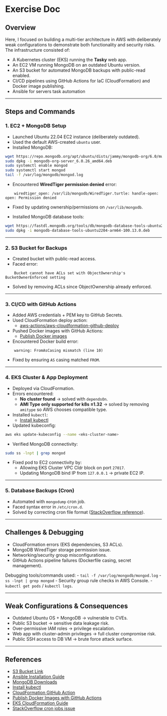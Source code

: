 # Exercise Doc

## Overview

Here, I focused on building a multi-tier architecture in AWS with
deliberately weak configurations to demonstrate both functionality and
security risks. The infrastructure consisted of:

-   A Kubernetes cluster (EKS) running the **Tasky** web app.
-   An EC2 VM running MongoDB on an outdated Ubuntu version.
-   An S3 bucket for automated MongoDB backups with public-read enabled.
-   CI/CD pipelines using GitHub Actions for IaC (CloudFormation) and
    Docker image publishing.
-  Ansible for servers task automation

------------------------------------------------------------------------

## Steps and Commands

### 1. EC2 + MongoDB Setup

-   Launched Ubuntu 22.04 EC2 instance (deliberately outdated).
-   Used the default AWS-created `ubuntu` user.
-   Installed MongoDB:

``` bash
wget https://repo.mongodb.org/apt/ubuntu/dists/jammy/mongodb-org/6.0/multiverse/binary-amd64/mongodb-org-server_6.0.26_amd64.deb
sudo dpkg -i mongodb-org-server_6.0.26_amd64.deb
sudo systemctl enable mongod
sudo systemctl start mongod
tail -f /var/log/mongodb/mongod.log
```

-   Encountered **WiredTiger permission denied** error:

```
    wiredtiger_open: /var/lib/mongodb/WiredTiger.turtle: handle-open: open: Permission denied
```
-   Fixed by updating ownership/permissions on `/var/lib/mongodb`.

-   Installed MongoDB database tools:

``` bash
wget https://fastdl.mongodb.org/tools/db/mongodb-database-tools-ubuntu2204-arm64-100.13.0.deb
sudo dpkg -i mongodb-database-tools-ubuntu2204-arm64-100.13.0.deb
```

------------------------------------------------------------------------

### 2. S3 Bucket for Backups

-   Created bucket with public-read access.
-   Faced error:


```
    Bucket cannot have ACLs set with ObjectOwnership's BucketOwnerEnforced setting
```
-   Solved by removing ACLs since ObjectOwnership already enforced.

------------------------------------------------------------------------

### 3. CI/CD with GitHub Actions

-   Added AWS credentials + PEM key to GitHub Secrets.
-   Used CloudFormation deploy action:
    -   [aws-actions/aws-cloudformation-github-deploy](https://github.com/aws-actions/aws-cloudformation-github-deploy)
-   Pushed Docker images with GitHub Actions:
    -   [Publish Docker
        images](https://docs.github.com/en/actions/tutorials/publish-packages/publish-docker-images)
-   Encountered Docker build error:


```
    warning: FromAsCasing mismatch (line 10)
```
-   Fixed by ensuring `AS` casing matched `FROM`.

------------------------------------------------------------------------

### 4. EKS Cluster & App Deployment

-   Deployed via CloudFormation.
-   Errors encountered:
    -   **No cluster found** → solved with `dependsOn`.
    -   **AMI Type only supported for k8s ≤1.32** → solved by removing
        `amitype` so AWS chooses compatible type.
-   Installed `kubectl`:
    -   [Install
        kubectl](https://kubernetes.io/docs/tasks/tools/install-kubectl-linux/)
-   Updated kubeconfig:

``` bash
aws eks update-kubeconfig --name <eks-cluster-name>
```

-   Verified MongoDB connectivity:

``` bash
sudo ss -lnpt | grep mongod
```

-   Fixed pod to EC2 connectivity by:
    -   Allowing EKS Cluster VPC CIdr block  on port `27017`.
    -   Updating MongoDB bind IP from `127.0.0.1` → private EC2 IP.

------------------------------------------------------------------------

### 5. Database Backups (Cron)

-   Automated with `mongodump` cron job.
-   Faced syntax error in `/etc/cron.d`.
-   Solved by correcting cron file format ([StackOverflow
    reference](https://stackoverflow.com/questions/53151124/jobs-in-etc-cron-d-are-not-working-on-ubuntu)).

------------------------------------------------------------------------

## Challenges & Debugging

-   CloudFormation errors (EKS dependencies, S3 ACLs).
-   MongoDB WiredTiger storage permission issue.
-   Networking/security group misconfigurations.
-   GitHub Actions pipeline failures (Dockerfile casing, secret
    management).

Debugging tools/commands used: - `tail -f /var/log/mongodb/mongod.log` -
`ss -lnpt | grep mongod` - Security group rule checks in AWS Console. -
`kubectl get pods` / `kubectl logs`.

------------------------------------------------------------------------

## Weak Configurations & Consequences

-   Outdated Ubuntu OS + MongoDB → vulnerable to CVEs.
-   Public S3 bucket → sensitive data leakage risk.
-   Over-permissive IAM roles → privilege escalation.
-   Web app with cluster-admin privileges → full cluster compromise
    risk.
-   Public SSH access to DB VM → brute force attack surface.

------------------------------------------------------------------------

## References
- [S3 Bucket Link](https://webapp-exercise-main.s3.us-east-1.amazonaws.com/)
-   [Ansible Installation
    Guide](https://docs.ansible.com/ansible/latest/installation_guide/installation_distros.html)
-   [MongoDB Downloads](https://www.mongodb.com/try/download/community)
-   [Install
    kubectl](https://kubernetes.io/docs/tasks/tools/install-kubectl-linux/)
-   [CloudFormation GitHub
    Action](https://github.com/aws-actions/aws-cloudformation-github-deploy)
-   [Publish Docker Images with GitHub
    Actions](https://docs.github.com/en/actions/tutorials/publish-packages/publish-docker-images)
-   [EKS CloudFormation
    Guide](https://medium.com/@priyanshigola8/create-a-aws-eks-cluster-using-cloudformation-f45e689f1d42)
-   [StackOverflow  cron jobs
    issue](https://stackoverflow.com/questions/53151124/jobs-in-etc-cron-d-are-not-working-on-ubuntu)
